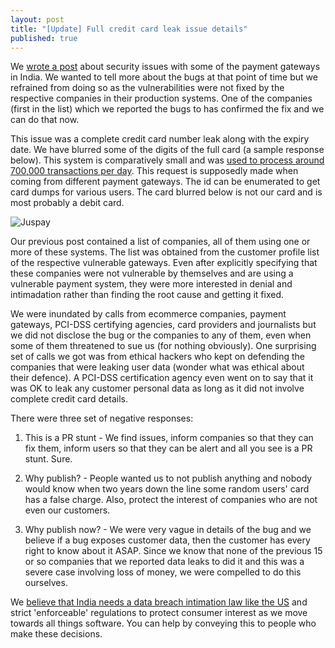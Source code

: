 ```yaml
---
layout: post
title: "[Update] Full credit card leak issue details"
published: true
---
```



We [wrote a post](https://fallible.co/blog/2016/03/30/payment-gateway-hacked-credit-card-leaked/) about security issues with some of the payment gateways in India. We wanted to tell more about the bugs at that point of time but we refrained from doing so as the vulnerabilities were not fixed by the respective companies in their production systems. One of the companies (first in the list) which we reported the bugs to has confirmed the fix and we can do that now.


This issue was a complete credit card number leak along with the expiry date. We have blurred some of the digits of the full card (a sample response below). This system is comparatively small and was [used to process around 700,000 transactions per day](http://economictimes.indiatimes.com/small-biz/startups/mobile-payments-startup-juspay-gets-rs-40-crore-from-accel-bookmyshow-founders/articleshow/51133079.cms). This request is supposedly made when coming from different payment gateways. The id can be enumerated to get card dumps for various users. The card blurred below is not our card and is most probably a debit card.

![Juspay]({{site.baseurl}}/Juspay1.png)

Our previous post contained a list of companies, all of them using one or more of these systems. The list was obtained from the customer profile list of the respective vulnerable gateways. Even after explicitly specifying that these companies were not vulnerable by themselves and are using a vulnerable payment system, they were more interested in denial and intimadation rather than finding the root cause and getting it fixed.


We were inundated by calls from ecommerce companies, payment gateways, PCI-DSS certifying agencies, card providers and journalists but we did not disclose the bug or the companies to any of them, even when some of them threatened to sue us (for nothing obviously). One surprising set of calls we got was from ethical hackers who kept on defending the companies that were leaking user data (wonder what was ethical about their defence). A PCI-DSS certification agency even went on to say that it was OK to leak any customer personal data as long as it did not involve complete credit card details.



There were three set of negative responses:

1. This is a PR stunt - We find issues, inform companies so that they can fix them, inform users so that they can be alert and all you see is a PR stunt. Sure.

2. Why publish? - People wanted us to not publish anything and nobody would know when two years down the line some random users' card has a false charge. Also, protect the interest of companies who are not even our customers.

3. Why publish now? - We were very vague in details of the bug and we believe if a bug exposes customer data, then the customer has every right to know about it ASAP. Since we know that none of the previous 15 or so companies that we reported data leaks to did it and this was a severe case involving loss of money, we were compelled to do this ourselves.


We [believe that India needs a data breach intimation law like the US](https://www.whitehouse.gov/sites/default/files/omb/legislative/letters/updated-data-breach-notification.pdf) and strict 'enforceable' regulations to protect consumer interest as we move towards all things software. You can help by conveying this to people who make these decisions.
